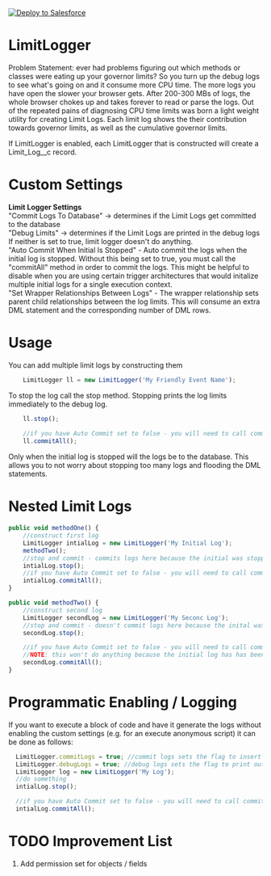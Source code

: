 <a href="https://githubsfdeploy.herokuapp.com?owner=timbarsotti&repo=LimitLogger">
  <img alt="Deploy to Salesforce"
       src="https://raw.githubusercontent.com/afawcett/githubsfdeploy/master/src/main/webapp/resources/img/deploy.png">
</a>
 
# LimitLogger
Problem Statement: ever had problems figuring out which methods or classes were eating up your governor limits? So you turn up the debug logs to see what's going on and it consume more CPU time. The more logs you have open the slower your browser gets. After 200-300 MBs of logs, the whole browser chokes up and takes forever to read or parse the logs. Out of the repeated pains of diagnosing CPU time limits was born a light weight utility for creating Limit Logs. Each limit log shows the their contribution towards governor limits, as well as the cumulative governor limits. 

If LimitLogger is enabled, each LimitLogger that is constructed will create a Limit_Log__c record. 

# Custom Settings
<strong>Limit Logger Settings</strong><br/>
"Commit Logs To Database" -> determines if the Limit Logs get committed to the database<br/>
"Debug Limits" -> determines if the Limit Logs are printed in the debug logs<br/>
If neither is set to true, limit logger doesn't do anything. <br/>
"Auto Commit When Initial Is Stopped" - Auto commit the logs when the initial log is stopped. Without this being set to true, you must call the "commitAll" method in order to commit the logs. This might be helpful to disable when you are using certain trigger architectures that would initalize multiple initial logs for a single execution context.<br/>
"Set Wrapper Relationships Between Logs" - The wrapper relationship sets parent child relationships between the log limits. This will consume an extra DML statement and the corresponding number of DML rows. <br/>


# Usage
You can add multiple limit logs by constructing them
```javascript
    LimitLogger ll = new LimitLogger('My Friendly Event Name');
```

To stop the log call the stop method. Stopping prints the log limits immediately to the debug log.
```javascript
    ll.stop();
    
    //if you have Auto Commit set to false - you will need to call commit all explicitly 
    ll.commitAll(); 
```

    
Only when the initial log is stopped will the logs be to the database. This allows you to not worry about stopping too many logs and flooding the DML statements.


# Nested Limit Logs
```javascript
public void methodOne() {
    //construct first log
    LimitLogger intialLog = new LimitLogger('My Initial Log');
    methodTwo();
    //stop and commit - commits logs here because the initial was stopped
    intialLog.stop();
    //if you have Auto Commit set to false - you will need to call commit all explicitly 
    intialLog.commitAll(); 
}

public void methodTwo() {
    //construct second log
    LimitLogger secondLog = new LimitLogger('My Seconc Log'); 
    //stop and commit - doesn't commit logs here because the inital wasn't stopped
    secondLog.stop();

    //if you have Auto Commit set to false - you will need to call commit all explicitly 
    //NOTE: this won't do anything because the initial log has has been stopped.
    secondLog.commitAll(); 
}
```

# Programmatic Enabling / Logging
If you want to execute a block of code and have it generate the logs without enabling the custom settings (e.g. for an execute anonymous script) it can be done as follows: 
```javascript
  LimitLogger.commitLogs = true; //commit logs sets the flag to insert records into the database
  LimitLogger.debugLogs = true; //debug logs sets the flag to print out the debug log statements
  LimitLogger log = new LimitLogger('My Log');
  //do something
  intialLog.stop();

  //if you have Auto Commit set to false - you will need to call commit all explicitly 
  intialLog.commitAll(); 
```
# TODO Improvement List
1) Add permission set for objects / fields
